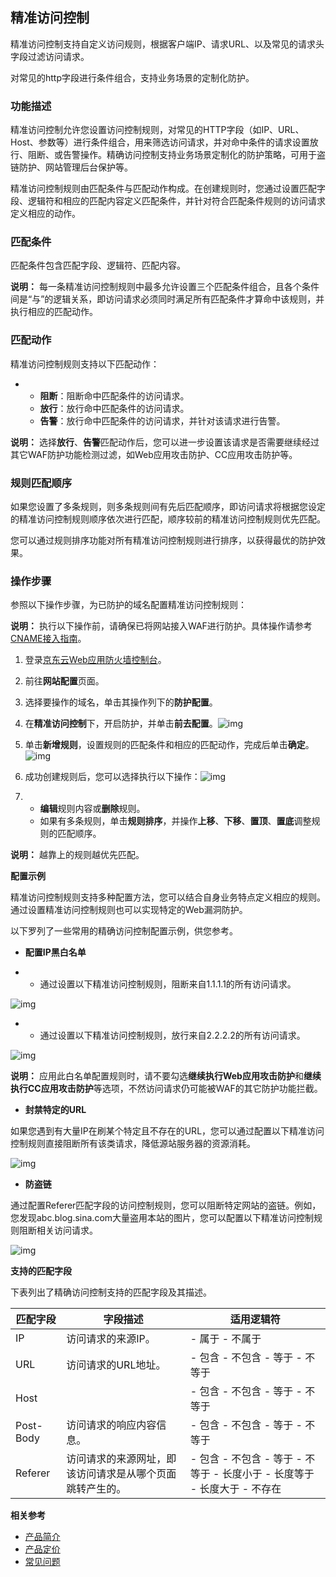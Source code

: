 ## **精准访问控制**

精准访问控制支持自定义访问规则，根据客户端IP、请求URL、以及常见的请求头字段过滤访问请求。

对常见的http字段进行条件组合，支持业务场景的定制化防护。

### **功能描述**

精准访问控制允许您设置访问控制规则，对常见的HTTP字段（如IP、URL、Host、参数等）进行条件组合，用来筛选访问请求，并对命中条件的请求设置放行、阻断、或告警操作。精确访问控制支持业务场景定制化的防护策略，可用于盗链防护、网站管理后台保护等。

精准访问控制规则由匹配条件与匹配动作构成。在创建规则时，您通过设置匹配字段、逻辑符和相应的匹配内容定义匹配条件，并针对符合匹配条件规则的访问请求定义相应的动作。

### **匹配条件**

匹配条件包含匹配字段、逻辑符、匹配内容。

**说明：** 每一条精准访问控制规则中最多允许设置三个匹配条件组合，且各个条件间是“与”的逻辑关系，即访问请求必须同时满足所有匹配条件才算命中该规则，并执行相应的匹配动作。

### **匹配动作**

精准访问控制规则支持以下匹配动作：

- - **阻断**：阻断命中匹配条件的访问请求。
  - **放行**：放行命中匹配条件的访问请求。
  - **告警**：放行命中匹配条件的访问请求，并针对该请求进行告警。

**说明：** 选择**放行**、**告警**匹配动作后，您可以进一步设置该请求是否需要继续经过其它WAF防护功能检测过滤，如Web应用攻击防护、CC应用攻击防护等。

### **规则匹配顺序**

如果您设置了多条规则，则多条规则间有先后匹配顺序，即访问请求将根据您设定的精准访问控制规则顺序依次进行匹配，顺序较前的精准访问控制规则优先匹配。

您可以通过规则排序功能对所有精准访问控制规则进行排序，以获得最优的防护效果。

### **操作步骤**

参照以下操作步骤，为已防护的域名配置精准访问控制规则：

**说明：** 执行以下操作前，请确保已将网站接入WAF进行防护。具体操作请参考[CNAME接入指南](file:///E:\WMM\工作总结\WAF文档\云WAF\Introduction\接入WAF\CNAME接入指南.md%23)。

1. 登录[京东云Web应用防火墙控制台](https://cloudwaf-console.jdcloud.com)。

2. 前往**网站配置**页面。

3. 选择要操作的域名，单击其操作列下的**防护配置**。

4. 在**精准访问控制**下，开启防护，并单击**前去配置**。![img](file:///C:\Users\ZHANGJ~1\AppData\Local\Temp\msohtmlclip1\01\clip_image002.png)

5. 单击**新增规则**，设置规则的匹配条件和相应的匹配动作，完成后单击**确定**。![img](file:///C:\Users\ZHANGJ~1\AppData\Local\Temp\msohtmlclip1\01\clip_image004.png)

6. 成功创建规则后，您可以选择执行以下操作：![img](file:///C:\Users\ZHANGJ~1\AppData\Local\Temp\msohtmlclip1\01\clip_image006.png)

7. - **编辑**规则内容或**删除**规则。
   - 如果有多条规则，单击**规则排序**，并操作**上移**、**下移**、**置顶**、**置底**调整规则的匹配顺序。

**说明：** 越靠上的规则越优先匹配。

**配置示例**

精准访问控制规则支持多种配置方法，您可以结合自身业务特点定义相应的规则。通过设置精准访问控制规则也可以实现特定的Web漏洞防护。

以下罗列了一些常用的精确访问控制配置示例，供您参考。

- **配置IP黑白名单**

- - 通过设置以下精准访问控制规则，阻断来自1.1.1.1的所有访问请求。

![img](file:///C:\Users\ZHANGJ~1\AppData\Local\Temp\msohtmlclip1\01\clip_image008.png)

- - 通过设置以下精准访问控制规则，放行来自2.2.2.2的所有访问请求。

![img](file:///C:\Users\ZHANGJ~1\AppData\Local\Temp\msohtmlclip1\01\clip_image010.png)

**说明：** 应用此白名单配置规则时，请不要勾选**继续执行Web应用攻击防护**和**继续执行CC应用攻击防护**等选项，不然访问请求仍可能被WAF的其它防护功能拦截。

- **封禁特定的URL**

如果您遇到有大量IP在刷某个特定且不存在的URL，您可以通过配置以下精准访问控制规则直接阻断所有该类请求，降低源站服务器的资源消耗。

![img](file:///C:\Users\ZHANGJ~1\AppData\Local\Temp\msohtmlclip1\01\clip_image012.png)

- **防盗链**

通过配置Referer匹配字段的访问控制规则，您可以阻断特定网站的盗链。例如，您发现abc.blog.sina.com大量盗用本站的图片，您可以配置以下精准访问控制规则阻断相关访问请求。

![img](file:///C:\Users\ZHANGJ~1\AppData\Local\Temp\msohtmlclip1\01\clip_image014.png)

**支持的匹配字段**

下表列出了精确访问控制支持的匹配字段及其描述。

 

| **匹配字段** | **字段描述**                                             | **适用逻辑符**                                               |
| ------------ | -------------------------------------------------------- | ------------------------------------------------------------ |
| IP           | 访问请求的来源IP。                                       | - 属于    - 不属于                                           |
| URL          | 访问请求的URL地址。                                      | - 包含    - 不包含    - 等于    - 不等于                     |
| Host         |                                                          | - 包含    - 不包含    - 等于    - 不等于                     |
| Post-Body    | 访问请求的响应内容信息。                                 | - 包含    - 不包含    - 等于    - 不等于                     |
| Referer      | 访问请求的来源网址，即该访问请求是从哪个页面跳转产生的。 | - 包含    - 不包含    - 等于    - 不等于    - 长度小于    - 长度等于    - 长度大于    - 不存在 |

**相关参考**

- [产品简介](https://github.com/jdcloudcom/cn/blob/edit/documentation/Cloud-Security/Advanced-Anti-DDoS/Introduction/What-Is-Advanced-Anti-DDoS.md)
- [产品定价](https://github.com/jdcloudcom/cn/blob/edit/documentation/Cloud-Security/Advanced-Anti-DDoS/Pricing/Billing-Rules.md)
- [常见问题](https://github.com/jdcloudcom/cn/blob/edit/documentation/Cloud-Security/Advanced-Anti-DDoS/Pricing/Billing-Rules.md)

 